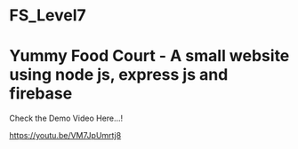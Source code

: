 # FS_Level7
# Yummy Food Court - A small website using node js, express js and firebase

Check the Demo Video Here...!

https://youtu.be/VM7JpUmrtj8
